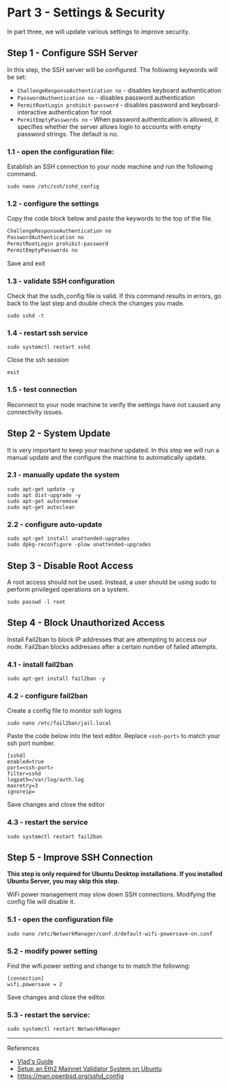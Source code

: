 # Part 3 - Settings & Security

In part three, we will update various settings to improve security.

## Step 1 - Configure SSH Server

In this step, the SSH server will be configured. The following keywords will be set:

- `ChallengeResponseAuthentication no` - disables keyboard authentication
- `PasswordAuthentication no` - disables password authentication
- `PermitRootLogin prohibit-password` - disables password and keyboard-interactive authentication for root
- `PermitEmptyPasswords no` - When password authentication is allowed, it specifies whether the server allows login to accounts with empty password strings. The default is no.

### 1.1 - open the configuration file:

Establish an SSH connection to your node machine and run the following command.

```
sudo nano /etc/ssh/sshd_config
```

### 1.2 - configure the settings

Copy the code block below and paste the keywords to the top of the file.

```bash title=/etc/ssh/sshd_config
ChallengeResponseAuthentication no
PasswordAuthentication no
PermitRootLogin prohibit-password
PermitEmptyPasswords no
```

Save and exit

### 1.3 - validate SSH configuration

Check that the ssdh_config file is valid. If this command results in errors, go back to the last step and double check the changes you made.

```
sudo sshd -t
```

### 1.4 - restart ssh service

```
sudo systemctl restart sshd
```

Close the ssh session

```
exit
```

### 1.5 - test connection

Reconnect to your node machine to verify the settings have not caused any connectivity issues.

## Step 2 - System Update

It is very important to keep your machine updated. In this step we will run a manual update and the configure the machine to automatically update.

### 2.1 - manually update the system

```shell=
sudo apt-get update -y
sudo apt dist-upgrade -y
sudo apt-get autoremove
sudo apt-get autoclean
```

### 2.2 - configure auto-update

```shell=
sudo apt-get install unattended-upgrades
sudo dpkg-reconfigure -plow unattended-upgrades
```

## Step 3 - Disable Root Access

A root access should not be used. Instead, a user should be using sudo to perform privileged operations on a system.

```
sudo passwd -l root
```

## Step 4 - Block Unauthorized Access

Install Fail2ban to block IP addresses that are attempting to access our node. Fail2ban blocks addresses after a certain number of failed attempts.

### 4.1 - install fail2ban

```
sudo apt-get install fail2ban -y
```

### 4.2 - configure fail2ban

Create a config file to monitor ssh logins

```
sudo nano /etc/fail2ban/jail.local
```

Paste the code below into the text editor. Replace `<ssh-port>` to match your ssh port number.

```
[sshd]
enabled=true
port=<ssh-port>
filter=sshd
logpath=/var/log/auth.log
maxretry=3
ignoreip=
```

Save changes and close the editor

### 4.3 - restart the service

```
sudo systemctl restart fail2ban
```

## Step 5 - Improve SSH Connection

**This step is only required for Ubuntu Desktop installations. If you installed Ubuntu Server, you may skip this step.**

WiFi power management may slow down SSH connections. Modifying the config file will disable it.

### 5.1 - open the configuration file

```
sudo nano /etc/NetworkManager/conf.d/default-wifi-powersave-on.conf
```

### 5.2 - modify power setting

Find the wifi.power setting and change to to match the following:

```
[connection]
wifi.powersave = 2
```

Save changes and close the editor.

### 5.3 - restart the service:

```
sudo systemctl restart NetworkManager
```

---

References

- [Vlad's Guide](https://github.com/lykhonis/lukso-node-guide#auto-start)
- [Setup an Eth2 Mainnet Validator System on Ubuntu](https://github.com/metanull-operator/eth2-ubuntu)
- https://man.openbsd.org/sshd_config
